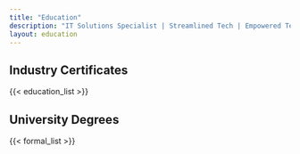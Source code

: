 ```yaml
---
title: "Education"
description: "IT Solutions Specialist | Streamlined Tech | Empowered Teams | Secured Solutions"
layout: education
---
```


<h2 class="zenLoop text-3xl">
Industry Certificates
</h2>
<div class="education-grid">
{{< education_list >}}

</div>
<h2 class="zenLoop text-3xl">
University Degrees
</h2>
<div>
{{< formal_list >}}
</div>
